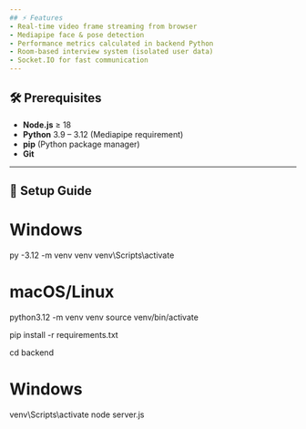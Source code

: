 ```yaml
---
## ⚡ Features
- Real-time video frame streaming from browser
- Mediapipe face & pose detection
- Performance metrics calculated in backend Python
- Room-based interview system (isolated user data)
- Socket.IO for fast communication
---
```


## 🛠 Prerequisites

- **Node.js** ≥ 18
- **Python** 3.9 – 3.12 (Mediapipe requirement)
- **pip** (Python package manager)
- **Git**

---

## 🚀 Setup Guide

# Windows

py -3.12 -m venv venv
venv\Scripts\activate

# macOS/Linux

python3.12 -m venv venv
source venv/bin/activate

pip install -r requirements.txt

cd backend

# Windows

venv\Scripts\activate
node server.js
